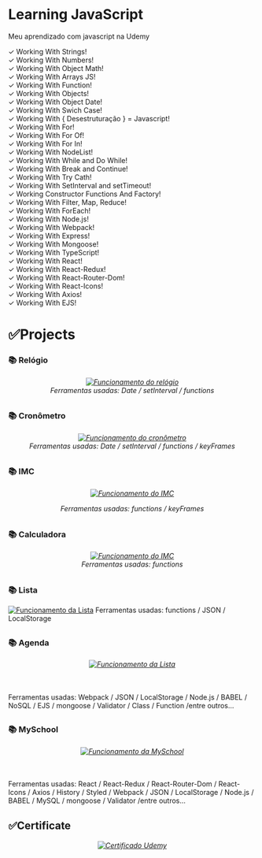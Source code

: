 # Learning JavaScript
 Meu aprendizado com javascript na Udemy

 ✓ Working With Strings! <br>
 ✓ Working With Numbers! <br>
 ✓ Working With Object Math! <br>
 ✓ Working With Arrays JS! <br>
 ✓ Working With Function! <br>
 ✓ Working With Objects! <br>
 ✓ Working With Object Date! <br>
 ✓ Working With Swich Case! <br>
 ✓ Working With { Desestruturação } = Javascript! <br>
 ✓ Working With For! <br>
 ✓ Working With For Of! <br>
 ✓ Working With For In! <br>
 ✓ Working With NodeList! <br>
 ✓ Working With While and Do While! <br>
 ✓ Working With Break and Continue! <br>
 ✓ Working With Try Cath! <br>
 ✓ Working With SetInterval and setTimeout! <br>
 ✓ Working Constructor Functions And Factory! <br>
 ✓ Working With Filter, Map, Reduce! <br>
 ✓ Working With ForEach! <br>
 ✓ Working With Node.js! <br>
 ✓ Working With Webpack! <br>
 ✓ Working With Express! <br>
 ✓ Working With Mongoose! <br>
 ✓ Working With TypeScript! <br>
 ✓ Working With React! <br>
 ✓ Working With React-Redux! <br>
 ✓ Working With React-Router-Dom! <br>
 ✓ Working With React-Icons! <br>
 ✓ Working With Axios! <br>
 ✓ Working With EJS! <br>

 <h1>✅Projects</h1>
 <h3>📚 Relógio</h3> 
 
 <h6 align="center">
   <a href="https://sylu4n.github.io/JsUdemy/exercicios/Relogio/index.html"><img src="./imgReadme/Relogio.gif" alt="Funcionamento do relógio"></a><br>
   Ferramentas usadas: Date / setInterval / functions
 </h6>
 <h2></h2>

 <h3>📚 Cronômetro</h3> 
 <h6 align="center"><a href="https://sylu4n.github.io/JsUdemy/exercicios/Cronometro/index.html"><img src="./imgReadme/Cronometro.gif" alt="Funcionamento do cronômetro"></a><br>
 Ferramentas usadas: Date / setInterval / functions / keyFrames</h6>
 <h2></h2>

<h3>📚 IMC</h3> 
 <h6 align="center">
   <a href="https://sylu4n.github.io/JsUdemy/exercicios/IMC/index.html">
   <img src="./imgReadme/IMC.gif" alt="Funcionamento do IMC"></a><br>
 
 Ferramentas usadas: functions / keyFrames</h6>
 <h2></h2>

<h3>📚 Calculadora</h3> 
 <h6 align="center">
   <a href="https://sylu4n.github.io/JsUdemy/exercicios/Calculadora/index.html">
   <img src="./imgReadme/Calculadora.gif" alt="Funcionamento do IMC"></a><br>
   Ferramentas usadas: functions
 </h6>
 <h2></h2>

<h3>📚 Lista</h3> 
<a href="https://sylu4n.github.io/JsUdemy/exercicios/Lista/index.html"> 
<img src="./imgReadme/lista.gif" alt="Funcionamento da Lista"></a>
 Ferramentas usadas: functions / JSON / LocalStorage  
 <h2></h2>

<h3>📚 Agenda</h3> 
<h6 align="center">
  <a href="https://www.linkedin.com/posts/luan-sim%C3%B5es-617492236_com-base-nos-estudos-da-udemy-consegui-desenvolver-activity-6915748380409274370-2Zz3?utm_source=linkedin_share&utm_medium=member_desktop_web">
  <img src="./imgReadme/AgendaGif.gif" alt="Funcionamento da Lista"></a>
</h6> 
<br>
 Ferramentas usadas: Webpack / JSON / LocalStorage / Node.js / BABEL / NoSQL / EJS / mongoose / Validator / Class / Function /entre outros...

 <h2></h2>

 <h3>📚 MySchool</h3> 
<h6 align="center">
  <a href="https://www.linkedin.com/posts/luan-sim%C3%B5es-617492236_com-base-nos-estudos-em-react-desenvolvi-activity-6918023647324479488-r-PV?utm_source=linkedin_share&utm_medium=member_desktop_web">
  <img src="./imgReadme/SchoolGif.gif" alt="Funcionamento da MySchool"></a>
</h6> 
<br>
 Ferramentas usadas: React / React-Redux / React-Router-Dom / React-Icons / Axios / History / Styled / Webpack / JSON / LocalStorage / Node.js / BABEL / MySQL / mongoose / Validator /entre outros...

  <h2>✅Certificate</h2>

<h6 align="center">
  <a href="https://www.linkedin.com/posts/luan-sim%C3%B5es-617492236_com-base-nos-estudos-em-react-desenvolvi-activity-6918023647324479488-r-PV?utm_source=linkedin_share&utm_medium=member_desktop_web">
  <img src="./imgReadme/Certificado.jpg" alt="Certificado Udemy"></a>
</h6>
  

